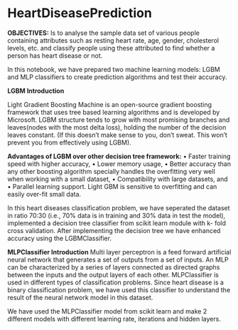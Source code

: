 # HeartDiseasePrediction

**OBJECTIVES:**
   Is to analyse the sample data set of various people containing attributes such as resting heart rate, age, gender, cholesterol levels, etc. and classify people using these attributed to find whether a person has heart disease or not.

In this notebook, we have prepared two machine learning models: LGBM and MLP classifiers to create prediction algorithms and test their accuracy.


**LGBM Introduction**

Light Gradient Boosting Machine is an open-source gradient boosting framework that uses tree based learning algorithms and is developed by Microsoft. LGBM structure tends to grow with most promising branches and leaves(nodes with the most delta loss), holding the number of the decision leaves constant. (If this doesn’t make sense to you, don’t sweat. This won’t prevent you from effectively using LGBM).

**Advantages of LGBM over other decision tree framework:**
    • Faster training speed with higher accuracy, 
    • Lower memory usage,
    • Better accuracy than any other boosting algorithm specially handles the overfitting very well when working with a small dataset, 
    • Compatibility with large datasets, and
    • Parallel learning support. 
Light GBM is sensitive to overfitting and can easily over-fit small data. 

In this heart diseases classification problem, we have seperated the dataset in ratio 70:30 (i.e., 70% data is in training and 30% data in test the model), implemented a decision tree classifier from scikit learn module with k- fold cross validation. After implementing the decision tree we have enhanced accuracy using the LGBMClassifier. 


**MLPClassifier Introduction**
Multi layer perceptron is a feed forward artificial neural network that generates a set of outputs from a set of inputs. An MLP can be characterized by a series of layers connected as directed graphs between the inputs and the output layers of each other. MLPClassifier is used in different types of classification problems. Since heart disease is a binary classification problem, we have used this classifier to understand the result of the neural network model in this dataset.

We have used the MLPClassifier model from scikit learn and make 2 different models with different learning rate, iterations and hidden layers. 
